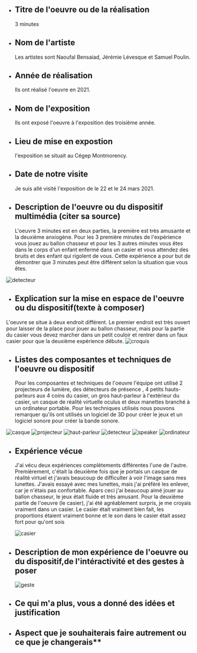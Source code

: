 - ## Titre de l'oeuvre ou de la réalisation
   3 minutes

- ## Nom de l'artiste
  Les artistes sont Naoufal Bensaiad, Jérémie Lévesque et Samuel Poulin.

- ## Année de réalisation
  Ils ont réalisé l'oeuvre en 2021.

- ## Nom de l'exposition
  Ils ont exposé l'oeuvre à l'exposition des troisième année.

- ## Lieu de mise en expostion
  l'exposition se situait au Cégep Montmorency.

- ## Date de notre visite
  Je suis allé visité l'exposition de le 22 et le 24 mars 2021.

- ## Description de l'oeuvre ou du dispositif multimédia (citer sa source)
   L'oeuvre 3 minutes est en deux parties, la première est très amusante et la deuxième anxiogène. Pour les 3 première minutes de l'expérience vous jouez au ballon chasseur et pour les 3 autres minutes vous êtes dans le corps d'un enfant enfermé dans un casier et vous attendez des bruits et des enfant qui rigolent de vous. Cette expérience a pour but de démontrer que 3 minutes peut être différent selon la situation que vous êtes.
 
 
 ![detecteur](medias/image_fascicule.JPG)

- ## Explication sur la mise en espace de l'oeuvre ou du dispositif(texte à composer)
 L'oeuvre se situe à deux endroit différent. Le premier endroit est très ouvert pour laisser de la place pour jouer au ballon chasseur, mais pour la partie du casier vous devez marcher dans un petit couloir et rentrer dans un faux casier pour que la deuxième expérience débute.
![croquis](croquis/croquis.png)

- ## Listes des composantes et techniques de l'oeuvre ou dispositif
  Pour les composantes et techniques de l'oeuvre l'équipe ont utilisé 2 projecteurs de lumière, des détecteurs de présence , 4 petits hauts-parleurs aux 4 coins du casier, un gros haut-parleur à l'extérieur du casier, un casque de réalité virtuelle oculus et deux manettes branché à un ordinateur portable. Pour les techniques utilisés nous pouvons remarquer qu'ils ont utilisés un logiciel de 3D pour créer le jeux et un logiciel sonore pour créer la bande sonore.
   
 ![casque](medias/image_casque.JPG)
 ![projecteur](medias/image_projecteur.JPG)
 ![haut-parleur](medias/photo_haut_parleur.JPG)
 ![detecteur](medias/photo_detecteur.JPG)
 ![speaker](medias/photo_speaker.JPG)
 ![ordinateur](medias/image_ordinateur.JPG)
 

- ## Expérience vécue
  J'ai vécu deux expériences complétements différentes l'une de l'autre. Premièrement, c'était la deuxième fois que je portais un casque de réalité virtuel et j'avais beaucoup de difficulter à voir l'image sans mes lunettes. J'avais essayé avec mes lunettes, mais j'ai préféré les enlever, car je n'étais pas confortable. Apars ceci j'ai beaucoup aimé jouer au ballon chasseur, le jeux était fluide et très amusant. Pour la deuxième partie de l'oeuvre (le casier), j'ai été agréablement surpris, je me croyais vraiment dans un casier. Le casier était vraiment bien fait, les proportions étaient vraiment bonne et le son dans le casier était assez fort pour qu'ont sois  
  
  ![casier](medias/photo_casier.JPG)
  

- ## Description de mon expérience de l'oeuvre ou du dispositif,de l'intéractivité et des gestes à poser
  ![geste](medias/image_couloir.JPG)

- ## Ce qui m'a plus, vous a donné des idées et justification

- ## Aspect que je souhaiterais faire autrement ou ce que je changerais**
